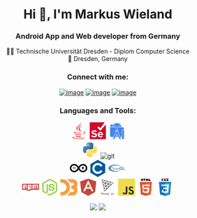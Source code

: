 <h1 align="center">Hi 👋, I'm Markus Wieland</h1>
<h3 align="center">Android App and Web developer from Germany</h3>

<div align="center">
👨‍🎓 Technische Universität Dresden - Diplom Computer Science<br>
📍 Dresden, Germany
  </div>



<h3 align="center">Connect with me:</h3>
<div align="center">

[![image](https://img.shields.io/badge/Twitter-1DA1F2?style=for-the-badge&logo=twitter&logoColor=white)](https://twitter.com/sowiemarkus)
[![image](https://img.shields.io/badge/Instagram-E4405F?style=for-the-badge&logo=instagram&logoColor=white)](https://www.instagram.com/sowiemarkus/)
[![image](https://img.shields.io/badge/Gmail-D14836?style=for-the-badge&logo=gmail&logoColor=white)](mailto:markus.u.wieland@gmail.com)
  
</div>

<h3 align="center">Languages and Tools:</h3>

<p align="center"> 
  <img src="https://github.com/devicons/devicon/blob/master/icons/java/java-plain.svg" alt="java" width="40" height="40"/>
  <img src="https://github.com/devicons/devicon/blob/master/icons/selenium/selenium-original.svg" alt="selenium" width="40" height="40"/>
  <img src="https://github.com/devicons/devicon/blob/master/icons/androidstudio/androidstudio-plain.svg" alt="android" width="40" height="40"/> 
  <br>
  <img src="https://raw.githubusercontent.com/devicons/devicon/master/icons/python/python-original.svg" alt="python" width="40" height="40"/>
  <img src="https://www.vectorlogo.zone/logos/git-scm/git-scm-icon.svg" alt="git" width="40" height="40"/>  
  <br>
  <img src="https://github.com/devicons/devicon/blob/master/icons/arduino/arduino-plain.svg" alt="arduino" width="40" height="40"/>
  <img src="https://github.com/devicons/devicon/blob/master/icons/c/c-plain.svg" alt="c" width="40" height="40"/>
  <img src="https://github.com/devicons/devicon/blob/master/icons/opengl/opengl-plain.svg" alt="opengl" width="40" height="40"/>
  <br>
  <img src="https://github.com/devicons/devicon/blob/master/icons/npm/npm-original-wordmark.svg" alt="npm" width="40" height="40"/>
  <img src="https://github.com/devicons/devicon/blob/master/icons/nodejs/nodejs-plain.svg" alt="nodejs" width="40" height="40"/>
  <img src="https://github.com/devicons/devicon/blob/master/icons/d3js/d3js-plain.svg" alt="d3js" width="40" height="40"/>
  <img src="https://github.com/devicons/devicon/blob/master/icons/angularjs/angularjs-plain.svg" alt="angular-js" width="40" height="40"/>
  <img src="https://github.com/devicons/devicon/blob/master/icons/threejs/threejs-original-wordmark.svg" alt="selenium" width="40" height="40"/> 
  <img src="https://raw.githubusercontent.com/devicons/devicon/master/icons/javascript/javascript-original.svg" alt="javascript" width="40" height="40"/>
  <img src="https://raw.githubusercontent.com/devicons/devicon/master/icons/html5/html5-original-wordmark.svg" alt="html5" width="40" height="40"/> 
  <img src="https://raw.githubusercontent.com/devicons/devicon/master/icons/css3/css3-original-wordmark.svg" alt="css3" width="40" height="40"/> 
  
</p>

<p align= "center">
  <img height= "150" src="https://github-readme-stats.vercel.app/api?username=SoWieMarkus&theme=react&show_icons=true&include_all_commits=true" />
  <img height= "150" src="https://github-readme-stats.vercel.app/api/top-langs/?username=SoWieMarkus&theme=react&layout=compact" />
</p>
